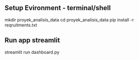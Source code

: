 ## Setup Evironment - terminal/shell
mkdir proyek_analisis_data
cd proyek_analisis_data
pip install -r reqruitments.txt

## Run app streamlit
streamlit run dashboard.py
